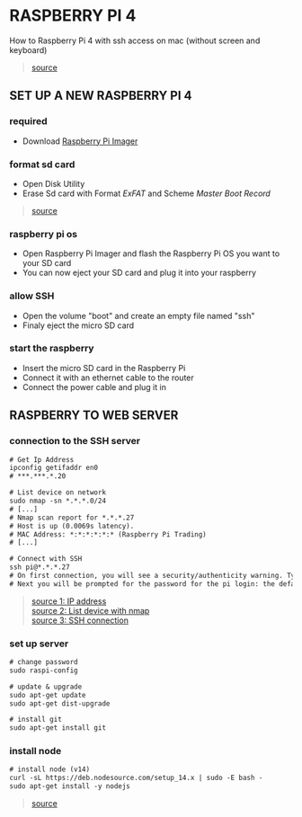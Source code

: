 # RASPBERRY PI 4

How to Raspberry Pi 4 with ssh access on mac (without screen and keyboard)

> [source](https://www.tomshardware.com/reviews/raspberry-pi-headless-setup-how-to,6028.html)

## SET UP A NEW RASPBERRY PI 4

### required
- Download [Raspberry Pi Imager](https://www.raspberrypi.org/downloads/)

### format sd card
- Open Disk Utility
- Erase Sd card with Format *ExFAT* and Scheme *Master Boot Record*

> [source](https://kb-eu.sandisk.com/app/answers/detail/a_id/203/kw/format)

### raspberry pi os
- Open Raspberry Pi Imager and flash the Raspberry Pi OS you want to your SD card
- You can now eject your SD card and plug it into your raspberry

### allow SSH
- Open the volume "boot" and create an empty file named "ssh"
- Finaly eject the micro SD card

### start the raspberry
- Insert the micro SD card in the Raspberry Pi
- Connect it with an ethernet cable to the router
- Connect the power cable and plug it in


## RASPBERRY TO WEB SERVER

### connection to the SSH server
```diff
# Get Ip Address
ipconfig getifaddr en0
# ***.***.*.20

# List device on network
sudo nmap -sn *.*.*.0/24
# [...]
# Nmap scan report for *.*.*.27
# Host is up (0.0069s latency).
# MAC Address: *:*:*:*:*:* (Raspberry Pi Trading)
# [...]

# Connect with SSH
ssh pi@*.*.*.27
# On first connection, you will see a security/authenticity warning. Type 'yes' to continue
# Next you will be prompted for the password for the pi login: the default password on Raspberry Pi OS is 'raspberry'
```

> [source 1: IP address](https://medium.com/@smartsplash/getting-ip-address-in-mac-b7e999149d89)\
> [source 2: List device with nmap](https://linux.die.net/man/1/nmap)\
> [source 3: SSH connection](https://www.raspberrypi.org/documentation/remote-access/ip-address.md)


### set up server
```diff
# change password
sudo raspi-config

# update & upgrade
sudo apt-get update
sudo apt-get dist-upgrade

# install git
sudo apt-get install git
```

### install node
```diff
# install node (v14)
curl -sL https://deb.nodesource.com/setup_14.x | sudo -E bash -
sudo apt-get install -y nodejs
```
> [source](https://github.com/nodesource/distributions#debinstall)
